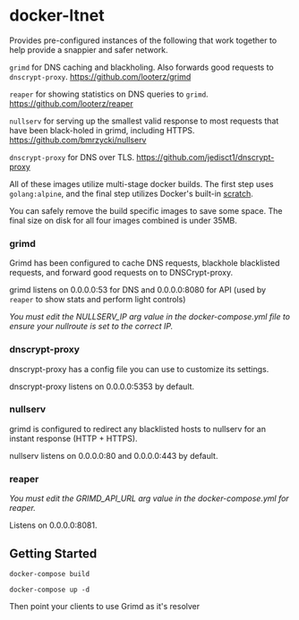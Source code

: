 # docker-ltnet
Provides pre-configured instances of the following that work together to help provide a snappier and safer network.

`grimd` for DNS caching and blackholing. Also forwards good requests to `dnscrypt-proxy`.
https://github.com/looterz/grimd


`reaper` for showing statistics on DNS queries to `grimd`.
https://github.com/looterz/reaper


`nullserv` for serving up the smallest valid response to most requests that have been black-holed in grimd, including HTTPS.
https://github.com/bmrzycki/nullserv


`dnscrypt-proxy` for DNS over TLS.
https://github.com/jedisct1/dnscrypt-proxy


All of these images utilize multi-stage docker builds. The first step uses `golang:alpine`,
and the final step utilizes Docker's built-in [scratch](https://docs.docker.com/samples/library/scratch/).

You can safely remove the build specific images to save some space. The final size on disk for all four images combined is under 35MB.

### grimd
Grimd has been configured to cache DNS requests, blackhole blacklisted requests, and forward good requests on to DNSCrypt-proxy.

grimd listens on 0.0.0.0:53 for DNS and 0.0.0.0:8080 for API (used by `reaper` to show stats and perform light controls)

_You must edit the NULLSERV_IP arg value in the docker-compose.yml file to ensure your nullroute is set to the correct IP._
 
### dnscrypt-proxy
dnscrypt-proxy has a config file you can use to customize its settings.

dnscrypt-proxy listens on 0.0.0.0:5353 by default.
 
### nullserv
grimd is configured to redirect any blacklisted hosts to nullserv for an instant response (HTTP + HTTPS).

nullserv listens on 0.0.0.0:80 and 0.0.0.0:443 by default.
 
### reaper
_You must edit the GRIMD_API_URL arg value in the docker-compose.yml for reaper._

Listens on 0.0.0.0:8081.
 
## Getting Started
`docker-compose build`

`docker-compose up -d`

Then point your clients to use Grimd as it's resolver
